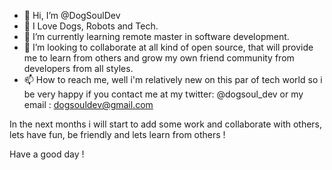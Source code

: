- 👋 Hi, I’m @DogSoulDev
- 👀 I Love Dogs, Robots and Tech.
- 🌱 I’m currently learning remote master in software development.
- 💞️ I’m looking to collaborate at all kind of open source, that will provide me to learn from others and grow my own friend community from developers from all styles. 
- 📫 How to reach me, well i'm relatively new on this par of tech world so i be very happy if you contact me at my twitter: @dogsoul_dev or my email : dogsouldev@gmail.com

<!---
DogSoulDev/DogSoulDev is a ✨ special ✨ repository because its `README.md` (this file) appears on your GitHub profile.
You can click the Preview link to take a look at your changes.
--->

In the next months i will start to add some work and collaborate with others, lets have fun, be friendly and lets learn from others !

Have a good day !
